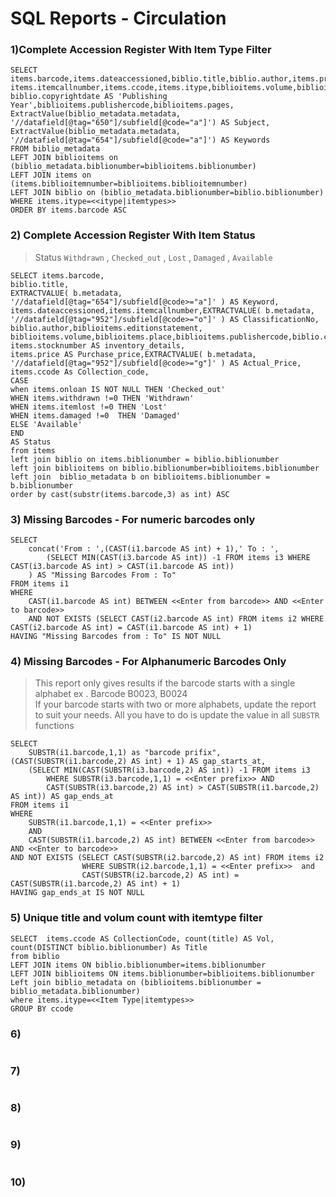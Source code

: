 # SQL Reports - Circulation
### 1)Complete Accession Register With Item Type Filter
```MySQL
SELECT  items.barcode,items.dateaccessioned,biblio.title,biblio.author,items.price,items.replacementprice,
items.itemcallnumber,items.ccode,items.itype,biblioitems.volume,biblioitems.isbn,biblioitems.issn,
biblio.copyrightdate AS 'Publishing Year',biblioitems.publishercode,biblioitems.pages,
ExtractValue(biblio_metadata.metadata, '//datafield[@tag="650"]/subfield[@code="a"]') AS Subject,
ExtractValue(biblio_metadata.metadata, '//datafield[@tag="654"]/subfield[@code="a"]') AS Keywords
FROM biblio_metadata
LEFT JOIN biblioitems on (biblio_metadata.biblionumber=biblioitems.biblionumber)
LEFT JOIN items on (items.biblioitemnumber=biblioitems.biblioitemnumber)  
LEFT JOIN biblio on (biblio_metadata.biblionumber=biblio.biblionumber) 
WHERE items.itype=<<itype|itemtypes>>
ORDER BY items.barcode ASC
```
### 2) Complete Accession Register With Item Status
> Status `Withdrawn` , `Checked_out` , `Lost` , `Damaged` , `Available` 
```MySQL
SELECT items.barcode,
biblio.title,
EXTRACTVALUE( b.metadata, '//datafield[@tag="654"]/subfield[@code>="a"]' ) AS Keyword,
items.dateaccessioned,items.itemcallnumber,EXTRACTVALUE( b.metadata, '//datafield[@tag="952"]/subfield[@code>="o"]' ) AS ClassificationNo,
biblio.author,biblioitems.editionstatement,
biblioitems.volume,biblioitems.place,biblioitems.publishercode,biblio.copyrightdate,items.booksellerid,
items.stocknumber AS inventory_details,
items.price AS Purchase_price,EXTRACTVALUE( b.metadata, '//datafield[@tag="952"]/subfield[@code>="g"]' ) AS Actual_Price,
items.ccode As Collection_code,
CASE
when items.onloan IS NOT NULL THEN 'Checked_out'
WHEN items.withdrawn !=0 THEN 'Withdrawn'
WHEN items.itemlost !=0 THEN 'Lost'
WHEN items.damaged !=0  THEN 'Damaged'
ELSE 'Available'
END
AS Status
from items
left join biblio on items.biblionumber = biblio.biblionumber
left join biblioitems on biblio.biblionumber=biblioitems.biblionumber
left join  biblio_metadata b on biblioitems.biblionumber = b.biblionumber
order by cast(substr(items.barcode,3) as int) ASC
```
### 3) Missing Barcodes - For numeric barcodes only

```MySQL
SELECT 
    concat('From : ',(CAST(i1.barcode AS int) + 1),' To : ',
        (SELECT MIN(CAST(i3.barcode AS int)) -1 FROM items i3 WHERE CAST(i3.barcode AS int) > CAST(i1.barcode AS int))
    ) AS "Missing Barcodes From : To"
FROM items i1
WHERE 
	CAST(i1.barcode AS int) BETWEEN <<Enter from barcode>> AND <<Enter to barcode>> 
    AND NOT EXISTS (SELECT CAST(i2.barcode AS int) FROM items i2 WHERE CAST(i2.barcode AS int) = CAST(i1.barcode AS int) + 1)
HAVING "Missing Barcodes from : To" IS NOT NULL
```
### 4) Missing Barcodes - For Alphanumeric Barcodes Only
> This report only gives results if the barcode starts with a single alphabet ex . Barcode B0023, B0024<br>
> If your barcode starts with two or more alphabets, update the report to suit your needs. All you have to do is update the value in all `SUBSTR` functions
```MySQL
SELECT 
    SUBSTR(i1.barcode,1,1) as "barcode prifix",(CAST(SUBSTR(i1.barcode,2) AS int) + 1) AS gap_starts_at, 
    (SELECT MIN(CAST(SUBSTR(i3.barcode,2) AS int)) -1 FROM items i3 
        WHERE SUBSTR(i3.barcode,1,1) = <<Enter prefix>> AND 
        CAST(SUBSTR(i3.barcode,2) AS int) > CAST(SUBSTR(i1.barcode,2) AS int)) AS gap_ends_at
FROM items i1
WHERE 
	SUBSTR(i1.barcode,1,1) = <<Enter prefix>> 
    AND
	CAST(SUBSTR(i1.barcode,2) AS int) BETWEEN <<Enter from barcode>> AND <<Enter to barcode>> 
AND NOT EXISTS (SELECT CAST(SUBSTR(i2.barcode,2) AS int) FROM items i2 
                WHERE SUBSTR(i2.barcode,1,1) = <<Enter prefix>>  and
                CAST(SUBSTR(i2.barcode,2) AS int) = CAST(SUBSTR(i1.barcode,2) AS int) + 1)
HAVING gap_ends_at IS NOT NULL
```

### 5) Unique title and volum count with itemtype filter
```MySQL
SELECT  items.ccode AS CollectionCode, count(title) AS Vol, count(DISTINCT biblio.biblionumber) As Title 
from biblio 
LEFT JOIN items ON biblio.biblionumber=items.biblionumber
LEFT JOIN biblioitems ON items.biblionumber=biblioitems.biblionumber
Left join biblio_metadata on (biblioitems.biblionumber = biblio_metadata.biblionumber)
where items.itype=<<Item Type|itemtypes>>
GROUP BY ccode
```
### 6)
```MySQL

```
### 7)
```MySQL

```
### 8)
```MySQL

```
### 9)
```MySQL

```
### 10)
```MySQL

```